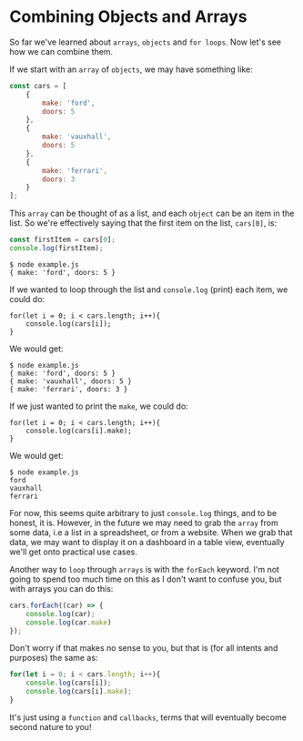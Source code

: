 # Combining Objects and Arrays

So far we've learned about `arrays`, `objects` and `for loops`. Now let's see how we can combine them.

If we start with an `array` of `objects`, we may have something like:

```js
const cars = [
    {
        make: 'ford',
        doors: 5
    },
    {
        make: 'vauxhall',
        doors: 5
    },
    {
        make: 'ferrari',
        doors: 3
    }
];
```

This `array` can be thought of as a list, and each `object` can be an item in the list. So we're effectively saying that the first item on the list, `cars[0]`, is:

```js
const firstItem = cars[0];
console.log(firstItem);
```

```
$ node example.js
{ make: 'ford', doors: 5 }
```

If we wanted to loop through the list and `console.log` (print) each item, we could do:

```
for(let i = 0; i < cars.length; i++){
    console.log(cars[i]);
}
```

We would get:
```
$ node example.js
{ make: 'ford', doors: 5 }
{ make: 'vauxhall', doors: 5 }
{ make: 'ferrari', doors: 3 }

```

If we just wanted to print the `make`, we could do:

```
for(let i = 0; i < cars.length; i++){
    console.log(cars[i].make);
}
```

We would get:
```
$ node example.js
ford
vauxhall
ferrari
```

For now, this seems quite arbitrary to just `console.log` things, and to be honest, it is. However, in the future we may need to grab the `array` from some data, i.e a list in a spreadsheet, or from a website. When we grab that data, we may want to display it on a dashboard in a table view, eventually we'll get onto practical use cases.

Another way to `loop` through `arrays` is with the `forEach` keyword. I'm not going to spend too much time on this as I don't want to confuse you, but with arrays you can do this:

```js
cars.forEach((car) => {
    console.log(car);
    console.log(car.make)
});
```

Don't worry if that makes no sense to you, but that is (for all intents and purposes) the same as:

```js
for(let i = 0; i < cars.length; i++){
    console.log(cars[i]);
    console.log(cars[i].make);
}
```

It's just using a `function` and `callbacks`, terms that will eventually become second nature to you!